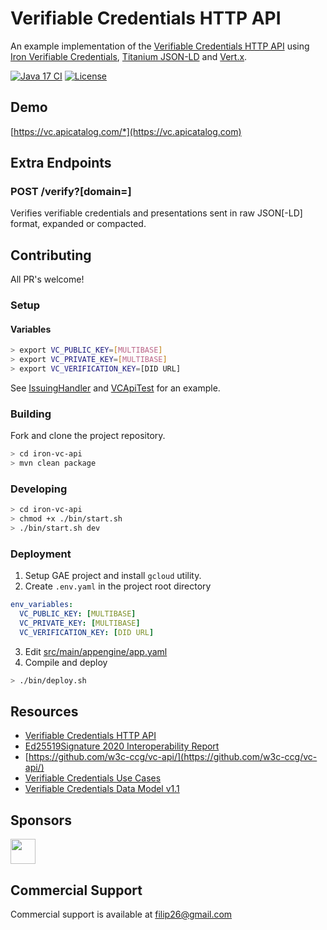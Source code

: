 # Verifiable Credentials HTTP API

An example implementation of the [Verifiable Credentials HTTP API](https://w3c-ccg.github.io/vc-api/) using [Iron Verifiable Credentials](https://github.com/filip26/iron-verifiable-credentials), [Titanium JSON-LD](https://github.com/filip26/titanium-json-ld) and [Vert.x](https://vertx.io/).

[![Java 17 CI](https://github.com/filip26/vc-http-api/actions/workflows/java17-build.yml/badge.svg)](https://github.com/filip26/vc-http-api/actions/workflows/java17-build.yml)
[![License](https://img.shields.io/badge/License-Apache%202.0-blue.svg)](https://opensource.org/licenses/Apache-2.0)


## Demo

[https://vc.apicatalog.com/*](https://vc.apicatalog.com)

## Extra Endpoints

### POST /verify?[domain=]
Verifies verifiable credentials and presentations sent in raw JSON[-LD] format, expanded or compacted.

## Contributing

All PR's welcome!

### Setup

#### Variables
```bash
> export VC_PUBLIC_KEY=[MULTIBASE]
> export VC_PRIVATE_KEY=[MULTIBASE]
> export VC_VERIFICATION_KEY=[DID URL]
```
See [IssuingHandler](https://github.com/filip26/iron-vc-api/blob/33004560eafb913ea812e7883d742acaea6da59f/src/main/java/com/apicatalog/vc/service/issuer/IssuingHandler.java#L32) and [VCApiTest](https://github.com/filip26/iron-vc-api/blob/33004560eafb913ea812e7883d742acaea6da59f/src/test/java/com/apicatalog/vc/service/VcApiTest.java#L40) for an example.

### Building

Fork and clone the project repository.

```bash
> cd iron-vc-api
> mvn clean package
```

### Developing

```bash
> cd iron-vc-api
> chmod +x ./bin/start.sh
> ./bin/start.sh dev
```

### Deployment

1. Setup GAE project and install `gcloud` utility. 
2. Create `.env.yaml` in the project root directory

```yaml
env_variables:
  VC_PUBLIC_KEY: [MULTIBASE]
  VC_PRIVATE_KEY: [MULTIBASE]
  VC_VERIFICATION_KEY: [DID URL]
```
3. Edit [src/main/appengine/app.yaml](https://github.com/filip26/iron-vc-api/blob/33004560eafb913ea812e7883d742acaea6da59f/src/main/appengine/app.yaml)
4. Compile and deploy
```bash
> ./bin/deploy.sh
```

## Resources
* [Verifiable Credentials HTTP API](https://w3c-ccg.github.io/vc-api/)
* [Ed25519Signature 2020 Interoperability Report](https://w3c-ccg.github.io/di-ed25519-test-suite/)
* [https://github.com/w3c-ccg/vc-api/](https://github.com/w3c-ccg/vc-api/)
* [Verifiable Credentials Use Cases](https://www.w3.org/TR/vc-use-cases/)
* [Verifiable Credentials Data Model v1.1](https://www.w3.org/TR/vc-data-model/)

## Sponsors

<a href="https://github.com/digitalbazaar">
  <img src="https://avatars.githubusercontent.com/u/167436?s=200&v=4" width="40" />
</a> 

## Commercial Support
Commercial support is available at filip26@gmail.com
